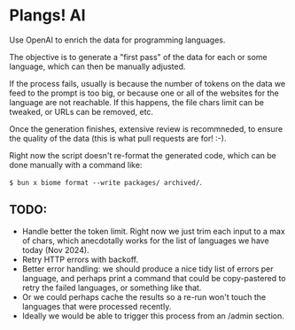 # Plangs! AI

Use OpenAI to enrich the data for programming languages.

The objective is to generate a "first pass" of the data for each or some language,
which can then be manually adjusted.

If the process fails, usually is because the number of tokens on the data we feed to the prompt is too big, or because one or all of the websites for the language are not reachable. If this happens, the file chars limit can be tweaked, or URLs can be removed, etc.

Once the generation finishes, extensive review is recommneded, to ensure the quality of the data
(this is what pull requests are for! :-).

Right now the script doesn't re-format the generated code, which can be done manually with a command like:

`$ bun x biome format --write packages/ archived/`.

## TODO:

* Handle better the token limit. Right now we just trim each input to a max of chars, which anecdotally works for the list of languages we have today (Nov 2024).
* Retry HTTP errors with backoff.
* Better error handling: we should produce a nice tidy list of errors per language, and perhaps print a command that could be copy-pastered to retry the failed languages,
or something like that.
* Or we could perhaps cache the results so a re-run won't touch the languages that were processed recently.
* Ideally we would be able to trigger this process from an /admin section.